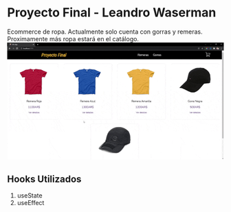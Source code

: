 # Proyecto Final - Leandro Waserman
Ecommerce de ropa. Actualmente solo cuenta con gorras y remeras. Proximamente más ropa estará en el catálogo.
![Gif](./src/components/gif/funcionamiento.gif)
## Hooks Utilizados
1. useState
2. useEffect
